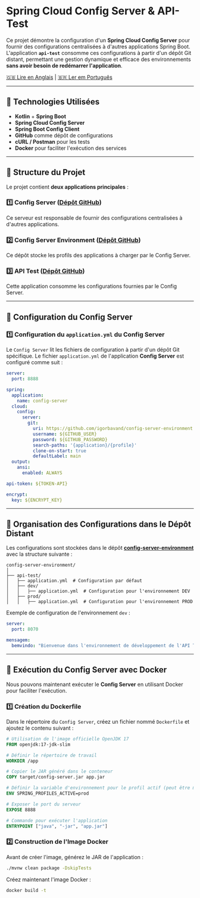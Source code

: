 # Spring Cloud Config Server & API-Test

Ce projet démontre la configuration d'un **Spring Cloud Config Server** pour fournir des configurations centralisées à d'autres applications Spring Boot.  
L'application **`api-test`** consomme ces configurations à partir d'un dépôt Git distant, permettant une gestion dynamique et efficace des environnements **sans avoir besoin de redémarrer l'application**.

[ 🇬🇧 Lire en Anglais](readme.md) | [ 🇧🇷 Ler em Português](readme.pt.md)

---

## 📌 Technologies Utilisées

- **Kotlin** + **Spring Boot**
- **Spring Cloud Config Server**
- **Spring Boot Config Client**
- **GitHub** comme dépôt de configurations
- **cURL / Postman** pour les tests
- **Docker** pour faciliter l'exécution des services

---

## 📂 Structure du Projet

Le projet contient **deux applications principales** :

### 1️⃣ **Config Server** ([Dépôt GitHub](https://github.com/igorbavand/config-server))

Ce serveur est responsable de fournir des configurations centralisées à d'autres applications.

### 2️⃣ **Config Server Environment** ([Dépôt GitHub](https://github.com/IgorBavand/config-server-environment))

Ce dépôt stocke les profils des applications à charger par le Config Server.

### 3️⃣ **API Test** ([Dépôt GitHub](https://github.com/igorbavand/api-test-config-server))

Cette application consomme les configurations fournies par le Config Server.

---

## 🔧 Configuration du Config Server

### **1️⃣ Configuration du `application.yml` du Config Server**

Le `Config Server` lit les fichiers de configuration à partir d'un dépôt Git spécifique. Le fichier `application.yml` de l'application **Config Server** est configuré comme suit :

```yaml
server:
  port: 8888

spring:
  application:
    name: config-server
  cloud:
    config:
      server:
        git:
          uri: https://github.com/igorbavand/config-server-environment.git
          username: ${GITHUB_USER}
          password: ${GITHUB_PASSWORD}
          search-paths: '{application}/{profile}'
          clone-on-start: true
          defaultLabel: main
  output:
    ansi:
      enabled: ALWAYS

api-token: ${TOKEN-API}

encrypt:
  key: ${ENCRYPT_KEY}
```

---

## 📁 Organisation des Configurations dans le Dépôt Distant

Les configurations sont stockées dans le dépôt **[config-server-environment](https://github.com/igorbavand/config-server-environment)** avec la structure suivante :

```
config-server-environment/
│
├── api-test/
│   ├── application.yml  # Configuration par défaut
│   ├── dev/
│   │   ├── application.yml  # Configuration pour l'environnement DEV
│   ├── prod/
│   │   ├── application.yml  # Configuration pour l'environnement PROD
```

Exemple de configuration de l'environnement `dev` :

```yaml
server:
  port: 8070

mensagem:
  bemvindo: "Bienvenue dans l'environnement de développement de l'API Test !"
```

---

## 🐳 Exécution du Config Server avec Docker

Nous pouvons maintenant exécuter le **Config Server** en utilisant Docker pour faciliter l'exécution.

### **1️⃣ Création du Dockerfile**

Dans le répertoire du `Config Server`, créez un fichier nommé `Dockerfile` et ajoutez le contenu suivant :

```dockerfile
# Utilisation de l'image officielle OpenJDK 17
FROM openjdk:17-jdk-slim

# Définir le répertoire de travail
WORKDIR /app

# Copier le JAR généré dans le conteneur
COPY target/config-server.jar app.jar

# Définir la variable d'environnement pour le profil actif (peut être modifié via argument)
ENV SPRING_PROFILES_ACTIVE=prod

# Exposer le port du serveur
EXPOSE 8888

# Commande pour exécuter l'application
ENTRYPOINT ["java", "-jar", "app.jar"]
```

### **2️⃣ Construction de l'Image Docker**

Avant de créer l'image, générez le JAR de l'application :

```bash
./mvnw clean package -DskipTests
```

Créez maintenant l'image Docker :

```bash
docker build -t